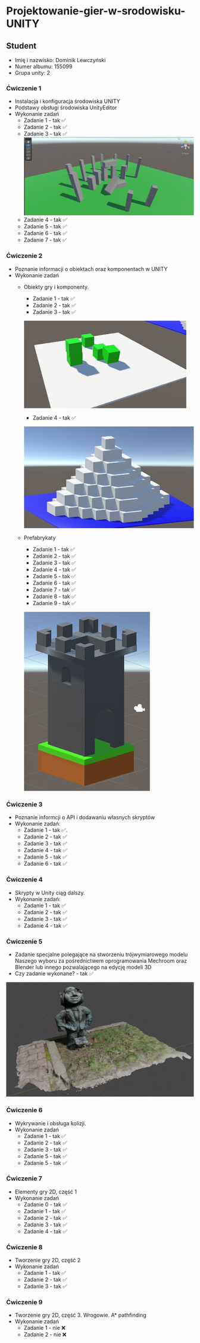 # Projektowanie-gier-w-srodowisku-UNITY

## Student

- Imię i nazwisko: Dominik Lewczyński
- Numer albumu: 155099
- Grupa unity: 2

### Ćwiczenie 1

- Instalacja i konfiguracja środowiska UNITY
- Podstawy obsługi środowiska UnityEditor
- Wykonanie zadań
    - Zadanie 1 - tak ✅
    - Zadanie 2 - tak ✅
    - Zadanie 3 - tak ✅
  ![Model of Stonehenge](./images/lab_01/Stonehenge.png)
    - Zadanie 4 - tak ✅
    - Zadanie 5 - tak ✅
    - Zadanie 6 - tak ✅
    - Zadanie 7 - tak ✅

### Ćwiczenie 2

- Poznanie informacji o obiektach oraz komponentach w UNITY
- Wykonanie zadań
  - Obiekty gry i komponenty.
    - Zadanie 1 - tak ✅
    - Zadanie 2 - tak ✅
    - Zadanie 3 - tak ✅

    ![Model of Objects with Rigitbody component](./images/lab_02/ObjectAndComponent.png)

    - Zadanie 4 - tak ✅

    ![Model of Piramid](./images/lab_02/Piramid.png)

  - Prefabrykaty
    - Zadanie 1 - tak ✅
    - Zadanie 2 - tak ✅
    - Zadanie 3 - tak ✅
    - Zadanie 4 - tak ✅
    - Zadanie 5 - tak ✅
    - Zadanie 6 - tak ✅
    - Zadanie 7 - tak ✅
    - Zadanie 8 - tak ✅
    - Zadanie 9 - tak ✅

    ![Model of Castle tower](./images/lab_02/CastleTower.png)

### Ćwiczenie 3

- Poznanie informcji o API i dodawaniu własnych skryptów
- Wykonanie zadań:
  - Zadanie 1 - tak ✅.
  - Zadanie 2 - tak ✅
  - Zadanie 3 - tak ✅
  - Zadanie 4 - tak ✅
  - Zadanie 5 - tak ✅
  - Zadanie 6 - tak ✅

### Ćwiczenie 4

- Skrypty w Unity ciąg dalszy.
- Wykonanie zadań:
  - Zadanie 1 - tak ✅
  - Zadanie 2 - tak ✅
  - Zadanie 3 - tak ✅
  - Zadanie 4 - tak ✅

### Ćwiczenie 5

- Zadanie specjalne polegające na stworzeniu trójwymiarowego modelu Naszego wyboru za pośrednictwem oprogramowania Mechroom oraz Blender lub innego pozwalającego na edycję modeli 3D
- Czy zadanie wykonane? - tak ✅

![Model from blender](lab_05/Screenshot%20z%20Blender.png)

### Ćwiczenie 6
- Wykrywanie i obsługa kolizji.
- Wykonanie zadań
  - Zadanie 1 - tak ✅
  - Zadanie 2 - tak ✅
  - Zadanie 3 - tak ✅
  - Zadanie 5 - tak ✅
  - Zadanie 5 - tak ✅

### Ćwiczenie 7
- Elementy gry 2D, część 1
- Wykonanie zadań
  - Zadanie 0 - tak ✅
  - Zadanie 1 - tak ✅
  - Zadanie 2 - tak ✅
  - Zadanie 3 - tak ✅
  - Zadanie 4 - tak ✅

### Ćwiczenie 8
- Tworzenie gry 2D, część 2
- Wykonanie zadań
  - Zadanie 1 - tak ✅
  - Zadanie 2 - tak ✅
  - Zadanie 3 - tak ✅

### Ćwiczenie 9
- Tworzenie gry 2D, część 3. Wrogowie. A* pathfinding
- Wykonanie zadań
  - Zadanie 1 - nie ❌
  - Zadanie 2 - nie ❌